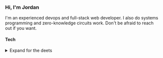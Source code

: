 ### Hi, I'm Jordan

I'm an experienced devops and full-stack web developer. I also do systems programming and zero-knowledge circuits work. Don't be afraid to reach out if you want.

#### Tech

<details>

<summary>Expand for the deets</summary>
<br />
I believe lists like this are good for indication only; generally true in all of life but (potential bias) much more so in software we're constant life-long learners.

##### Ethereum / Zero-Knowledge

  - Noir, Solidity (some).
  - EVM.

##### Systems Languages

  - POSIX Shell, Bash.
  - C, Zig, Go (some), Rust (some).

##### Web / Server / DevOps

  - TypeScript, Ruby, .NET (C#, F#), Crystal, Python, CSS.
  - Linux (Debian, Ubuntu, Fedora, Void), SystemD.
  - Podman, Kubernetes, Helm, Docker(Compose), Nomad, Vault, Consul.
  - Terraform, Ansible, Elastic, Logstash, SaltStack, Kafka.

##### Clouds / Frameworks

  - Azure, AWS, Alibaba, GCP (some).
  - All the usual ones: React, Rails, ASP.NET 5, VueJS, NextJS, Svelte, SolidJS.

</details>
